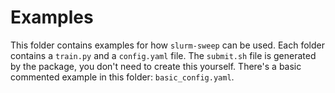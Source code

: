 # Examples
This folder contains examples for how `slurm-sweep` can be used. Each folder contains a `train.py` and a `config.yaml` file. The `submit.sh` file is generated by the package, you don't need to create this yourself. There's a basic commented example in this folder: `basic_config.yaml`.
